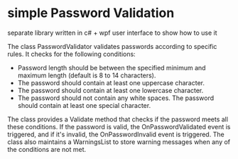 # simple Password Validation 
separate library written in c# + wpf user interface to show how to use it

The class PasswordValidator validates passwords according to specific rules. It checks for the following conditions:

- Password length should be between the specified minimum and maximum length (default is 8 to 14 characters).
- The password should contain at least one uppercase character.
- The password should contain at least one lowercase character.
- The password should not contain any white spaces.
 The password should contain at least one special character.
 
The class provides a Validate method that checks if the password meets all these conditions. 
If the password is valid, the OnPasswordValidated event is triggered, and if it's invalid, the OnPasswordInvalid event is triggered.
The class also maintains a WarningsList to store warning messages when any of the conditions are not met.
